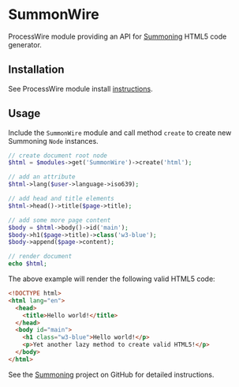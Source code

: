 # SummonWire

ProcessWire module providing an API for [Summoning](https://github.com/arnobaer/Summoning) HTML5 code generator.

## Installation

See ProcessWire module install [instructions](http://modules.processwire.com/install-uninstall/).

## Usage

Include the `SummonWire` module and call method `create` to create new Summoning `Node` instances. 

```php
// create document root node
$html = $modules->get('SummonWire')->create('html');

// add an attribute
$html->lang($user->language->iso639);

// add head and title elements
$html->head()->title($page->title);

// add some more page content
$body = $html->body()->id('main');
$body->h1($page->title)->class('w3-blue');
$body->append($page->content);

// render document
echo $html;
```

The above example will render the following valid HTML5 code:

```html
<!DOCTYPE html>
<html lang="en">
  <head>
    <title>Hello world!</title>
  </head>
  <body id="main">
    <h1 class="w3-blue">Hello world!</p>
    <p>Yet another lazy method to create valid HTML5!</p>
  </body>
</html>
```

See the [Summoning](https://github.com/arnobaer/Summoning) project on GitHub for detailed instructions.
